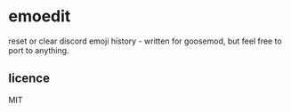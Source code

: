 # emoedit
reset or clear discord emoji history - written for goosemod, but feel free to port to anything.
## licence
MIT
